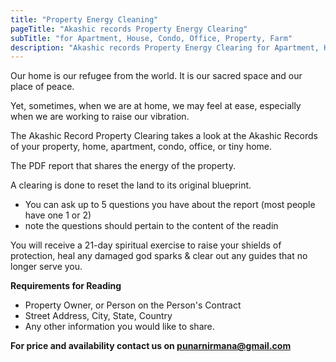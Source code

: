 ```yaml
---
title: "Property Energy Cleaning"
pageTitle: "Akashic records Property Energy Clearing"
subTitle: "for Apartment, House, Condo, Office, Property, Farm"
description: "Akashic records Property Energy Clearing for Apartment, House, Condo, Office, Property, Farm"
---
```


Our home is our refugee from the world. It is our sacred space and our place of peace.

Yet, sometimes, when we are at home, we may feel at ease, especially when we are working to raise our vibration.

The Akashic Record Property Clearing takes a look at the Akashic Records of your property, home, apartment, condo, office, or tiny home.

The PDF report that shares the energy of the property.

A clearing is done to reset the land to its original blueprint.

- You can ask up to 5 questions you have about the report (most people have one 1 or 2)
- note the questions should pertain to the content of the readin

You will receive a 21-day spiritual exercise to raise your shields of protection, heal any damaged god sparks & clear out any guides that no longer serve you.

**Requirements for Reading**

- Property Owner, or Person on the Person's Contract
- Street Address, City, State, Country
- Any other information you would like to share.

**For price and availability contact us on [punarnirmana@gmail.com](mailto://punarnirmana@gmail.com)**
